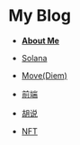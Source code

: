 # My Blog
- **[About Me](https://github.com/jackalchenxu/jackalchenxu/issues/8)**

- [Solana](https://github.com/jackalchenxu/jackalchenxu/issues/9)
- [Move(Diem)](https://github.com/jackalchenxu/jackalchenxu/issues/15)
- [前端](https://github.com/jackalchenxu/jackalchenxu/issues/13)
- [胡说](https://github.com/jackalchenxu/jackalchenxu/issues/10)
- [NFT]()
